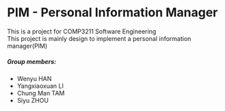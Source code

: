 # PIM - Personal Information Manager
This is a project for COMP3211 Software Engineering<br>
This project is mainly design to implement a personal information manager(PIM)<br>
##### Group members:
 - Wenyu HAN
 - Yangxiaoxuan LI
 - Chung Man TAM
 - Siyu ZHOU

